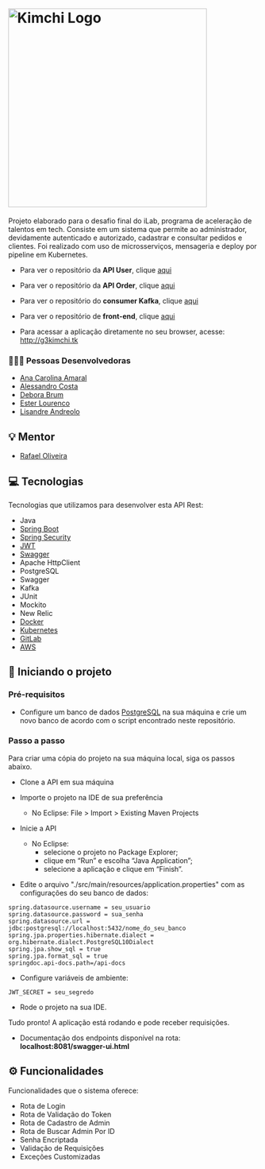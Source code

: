 <h1 align="left">
  <img src="https://scontent.fcgh8-1.fna.fbcdn.net/v/t39.30808-6/289976373_1831753467021092_1415066520732617_n.jpg?_nc_cat=103&ccb=1-7&_nc_sid=730e14&_nc_eui2=AeHemTm85mGYGpEQE56ucVfxXf8q3M7fx65d_yrczt_HrtiTJxnjL4TKNWLpXSrAbicqtQZR1gObqpPUfH2jro06&_nc_ohc=1JQFZXHIX5sAX-PzHkv&_nc_ht=scontent.fcgh8-1.fna&oh=00_AT8mmJn7emQopNDKuBMeB-y9j7MPhwbSFLdGRpG5ZKrZ2A&oe=62B9E6F3" title="Kimchi Logo" width="400" />
</h1>

<p>Projeto elaborado para o desafio final do iLab, programa de aceleração de talentos em tech.
Consiste em um sistema que permite ao administrador, devidamente autenticado e autorizado, cadastrar e consultar pedidos e clientes. Foi realizado com uso de microsserviços, mensageria e deploy por pipeline em Kubernetes.</p>

- Para ver o repositório da **API User**, clique [aqui](https://github.com/anacapx/g3-user)

- Para ver o repositório da **API Order**, clique [aqui](https://github.com/anacapx/g3-order)

- Para ver o repositório do **consumer Kafka**, clique [aqui](https://github.com/anacapx/g3-consumer)

- Para ver o repositório de **front-end**, clique [aqui](https://github.com/anacapx/g3-front)

- Para acessar a aplicação diretamente no seu browser, acesse: http://g3kimchi.tk

### 👩🏽‍💻 Pessoas Desenvolvedoras

- [Ana Carolina Amaral](https://github.com/anacapx)
- [Alessandro Costa](https://github.com/ab-costa)
- [Debora Brum](https://github.com/DeboraBrum)
- [Ester Lourenco](https://github.com/elolourenco)
- [Lisandre Andreolo](https://github.com/lisdrl)

## 💡 Mentor

- [Rafael Oliveira](https://www.linkedin.com/in/rafaelsomartins/)

## 💻 Tecnologias

Tecnologias que utilizamos para desenvolver esta API Rest:

- Java 
- [Spring Boot](https://spring.io/projects/spring-boot)
- [Spring Security](https://spring.io/projects/spring-security)
- [JWT](https://jwt.io/)
- [Swagger](https://swagger.io/)
- Apache HttpClient
- PostgreSQL 
- Swagger 
- Kafka 
- JUnit 
- Mockito 
- New Relic 
- [Docker](https://www.docker.com/)
- [Kubernetes](https://kubernetes.io/pt-br/docs/concepts/overview/what-is-kubernetes/)
- [GitLab](https://gitlab.com/)
- [AWS](https://aws.amazon.com/)

## 🏁 Iniciando o projeto

### Pré-requisitos

- Configure um banco de dados [PostgreSQL](https://www.postgresql.org/) na sua máquina e crie um novo banco de acordo com o script encontrado neste repositório.

### Passo a passo

Para criar uma cópia do projeto na sua máquina local, siga os passos abaixo.

- Clone a API em sua máquina
- Importe o projeto na IDE de sua preferência
    - No Eclipse: File > Import > Existing Maven Projects
- Inicie a API
    - No Eclipse: 
		- selecione o projeto no Package Explorer;
		- clique em “Run” e escolha “Java Application”;
		- selecione a aplicação e clique em “Finish”.

- Edite o arquivo "./src/main/resources/application.properties" com as configurações do seu banco de dados:

```
spring.datasource.username = seu_usuario
spring.datasource.password = sua_senha
spring.datasource.url = jdbc:postgresql://localhost:5432/nome_do_seu_banco
spring.jpa.properties.hibernate.dialect = org.hibernate.dialect.PostgreSQL10Dialect
spring.jpa.show_sql = true
spring.jpa.format_sql = true
springdoc.api-docs.path=/api-docs
```

- Configure variáveis de ambiente:
```
JWT_SECRET = seu_segredo
```
- Rode o projeto na sua IDE.

Tudo pronto! A aplicação está rodando e pode receber requisições.

+ Documentação dos endpoints disponível na rota:
**localhost:8081/swagger-ui.html**

## ⚙️ Funcionalidades
Funcionalidades que o sistema oferece:
- Rota de Login
- Rota de Validação do Token
- Rota de Cadastro de Admin
- Rota de Buscar Admin Por ID
- Senha Encriptada
- Validação de Requisições
- Exceções Customizadas
